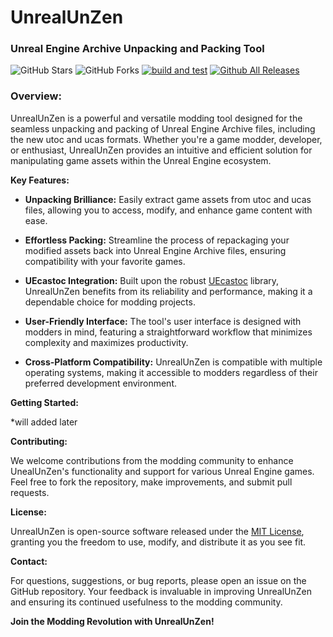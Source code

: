 # UnrealUnZen
### Unreal Engine Archive Unpacking and Packing Tool

![GitHub Stars](https://img.shields.io/github/stars/rm-NoobInCoding/UnrealUnZen) ![GitHub Forks](https://img.shields.io/github/forks/rm-NoobInCoding/UnrealUnZen) [![build and test](https://github.com/rm-NoobInCoding/UnrealUnZen/actions/workflows/dotnet-desktop.yml/badge.svg)](https://github.com/rm-NoobInCoding/UnrealUnZen/actions/workflows/dotnet-desktop.yml) [![Github All Releases](https://img.shields.io/github/downloads/rm-NoobInCoding/UnrealUnZen/total.svg)]()


### Overview:

UnrealUnZen is a powerful and versatile modding tool designed for the seamless unpacking and packing of Unreal Engine Archive files, including the new utoc and ucas formats. Whether you're a game modder, developer, or enthusiast, UnrealUnZen provides an intuitive and efficient solution for manipulating game assets within the Unreal Engine ecosystem.

**Key Features:**

- **Unpacking Brilliance:** Easily extract game assets from utoc and ucas files, allowing you to access, modify, and enhance game content with ease.

- **Effortless Packing:** Streamline the process of repackaging your modified assets back into Unreal Engine Archive files, ensuring compatibility with your favorite games.

- **UEcastoc Integration:** Built upon the robust [UEcastoc](https://github.com/gitMenv/UEcastoc) library, UnrealUnZen benefits from its reliability and performance, making it a dependable choice for modding projects.

- **User-Friendly Interface:** The tool's user interface is designed with modders in mind, featuring a straightforward workflow that minimizes complexity and maximizes productivity.

- **Cross-Platform Compatibility:** UnrealUnZen is compatible with multiple operating systems, making it accessible to modders regardless of their preferred development environment.

**Getting Started:**

*will added later

**Contributing:**

We welcome contributions from the modding community to enhance UnealUnZen's functionality and support for various Unreal Engine games. Feel free to fork the repository, make improvements, and submit pull requests.

**License:**

UnrealUnZen is open-source software released under the [MIT License](LICENSE), granting you the freedom to use, modify, and distribute it as you see fit.

**Contact:**

For questions, suggestions, or bug reports, please open an issue on the GitHub repository. Your feedback is invaluable in improving UnrealUnZen and ensuring its continued usefulness to the modding community.

**Join the Modding Revolution with UnrealUnZen!**
